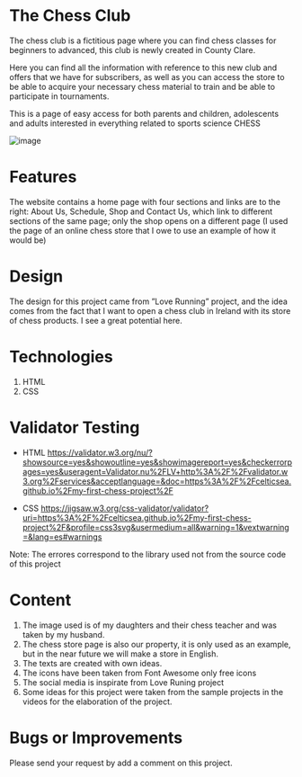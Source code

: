 # The Chess Club



The chess club is a fictitious page where you can find chess classes for beginners to advanced, this club is newly created in County Clare.

Here you can find all the information with reference to this new club and offers that we have for subscribers, as well as you can access the store to be able to acquire your necessary chess material to train and be able to participate in tournaments.

This is a page of easy access for both parents and children, adolescents and adults interested in everything related to sports science CHESS

![image](https://user-images.githubusercontent.com/106631719/182316200-429cd6e8-fe85-4a8d-a86d-f8140a6bbc16.png)


# Features

The website contains a home page with four sections and links are to the right: About Us, Schedule, Shop and Contact Us, which link to different sections of the same page; only the shop opens on a different page (I used the page of an online chess store that I owe to use an example of how it would be)


# Design
The design for this project came from ”Love Running” project, and the idea comes from the fact that I want to open a chess club in Ireland with its store of chess products. I see a great potential here.

# Technologies

1. HTML
2. CSS

# Validator Testing

* HTML
https://validator.w3.org/nu/?showsource=yes&showoutline=yes&showimagereport=yes&checkerrorpages=yes&useragent=Validator.nu%2FLV+http%3A%2F%2Fvalidator.w3.org%2Fservices&acceptlanguage=&doc=https%3A%2F%2Fcelticsea.github.io%2Fmy-first-chess-project%2F

* CSS
https://jigsaw.w3.org/css-validator/validator?uri=https%3A%2F%2Fcelticsea.github.io%2Fmy-first-chess-project%2F&profile=css3svg&usermedium=all&warning=1&vextwarning=&lang=es#warnings

Note: The errores correspond to the library used not from the source code of this project


# Content

1. The image used is of my daughters and their chess teacher and was taken by my husband.
2. The chess store page is also our property, it is only used as an example, but in the near future we will make a store in English.
3. The texts are created with own ideas.
4. The icons have been taken from Font Awesome only free icons
5. The social media is inspirate from Love Runing project
6. Some ideas for this project were taken from the sample projects in the videos for the elaboration of the project.

# Bugs or Improvements
Please send your request by add a comment on this project.



